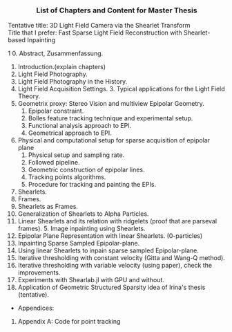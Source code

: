 ### <center> List of Chapters and Content for Master Thesis </center>

Tentative title: 3D Light Field Camera via the Shearlet Transform  
Title that I prefer: Fast Sparse Light Field Reconstruction with Shearlet-based Inpainting

1
0. Abstract, Zusammenfassung.  
1. Introduction.(explain chapters)  
2. Light Field Photography. 
  1. Light Field Photography in the History.  
  2. Light Field Acquisition Settings.
	3. Typical applications for the Light Field Theory.
  4. Geometrix proxy: Stereo Vision and multiview Epipolar Geometry.
		1. Epipolar constraint.
		2. Bolles feature tracking technique and experimental setup.
		4. Functional analysis approach to EPI.
		5. Geometrical approach to EPI.
  5. Physical and computational setup for sparse acquisition of epipolar plane
		1. Physical setup and sampling rate.
		2. Followed pipeline.
		3. Geometric construction of epipolar lines.
		4. Tracking points algorithms.
		5. Procedure for tracking and painting the EPIs.
3. Shearlets.  
  1. Frames.  
  2. Shearlets as Frames.  
  3. Generalization of Shearlets to Alpha Particles.  
  4. Linear Shearlets and its relation with ridgelets (proof that are parseval frames).
	5. Image inpainting using Shearlets.
  5. Epipolar Plane Representation with linear Shearlets. (0-particles)  
4. Inpainting Sparse Sampled Epipolar-plane.
  1. Using linear Shearlets to inpain sparse sampled Epipolar-plane.
  2. Iterative thresholding with constant velocity (Gitta and Wang-Q method).  
  3. Iterative thresholding with variable velocity (using paper), check the improvements.  
  4. Experiments with Shearlab.jl with GPU and without.  
5. Application of Geometric Structured Sparsity idea of Irina's thesis (tentative). 

- Appendices:
1. Appendix A: Code for point tracking

